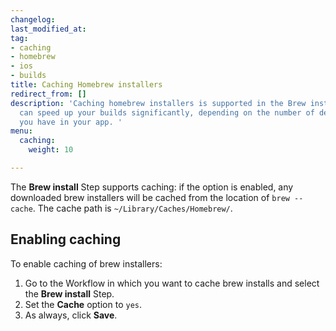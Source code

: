 ```yaml
---
changelog: 
last_modified_at: 
tag:
- caching
- homebrew
- ios
- builds
title: Caching Homebrew installers
redirect_from: []
description: 'Caching homebrew installers is supported in the Brew install Step. It
  can speed up your builds significantly, depending on the number of dependencies
  you have in your app. '
menu:
  caching:
    weight: 10

---
```

The **Brew install** Step supports caching: if the option is enabled, any downloaded brew installers will be cached from the location of `brew --cache`. The cache path is `~/Library/Caches/Homebrew/`.

## Enabling caching

To enable caching of brew installers:

1. Go to the Workflow in which you want to cache brew installs and select the **Brew install** Step.
2. Set the **Cache** option to `yes`.
3. As always, click **Save**.